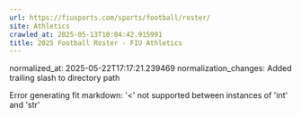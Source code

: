 ```yaml
---
url: https://fiusports.com/sports/football/roster/
site: Athletics
crawled_at: 2025-05-13T10:04:42.915991
title: 2025 Football Roster - FIU Athletics
---
```

normalized_at: 2025-05-22T17:17:21.239469
normalization_changes: Added trailing slash to directory path

Error generating fit markdown: '<' not supported between instances of 'int' and 'str'